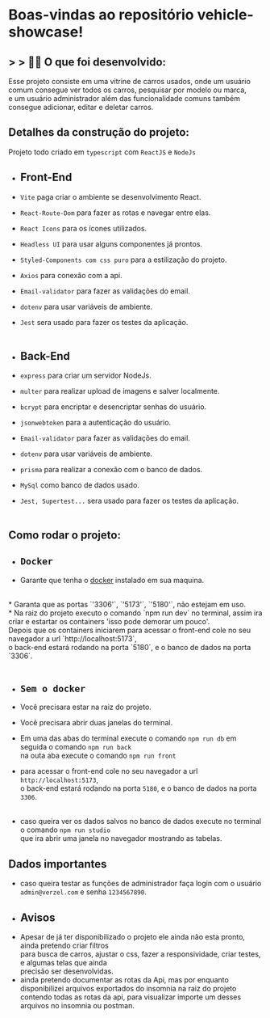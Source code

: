 # Boas-vindas ao repositório vehicle-showcase!

## > > 👨‍💻 O que foi desenvolvido:

Esse projeto consiste em uma vitrine de carros usados, onde um usuário comum consegue ver todos os carros, pesquisar por modelo ou marca,<br>
e um usuário administrador além das funcionalidade comuns também consegue adicionar, editar e deletar carros.

## Detalhes da construção do projeto:

Projeto todo criado em `typescript` com `ReactJS` e `NodeJs`

* ## Front-End
* `Vite` paga criar o ambiente se desenvolvimento React.<br> 
* `React-Route-Dom` para fazer as rotas e navegar entre elas.<br>
* `React Icons` para os ícones utilizados.<br> 
* `Headless UI` para usar alguns componentes já prontos.<br>
* `Styled-Components com css puro` para a estilização do projeto.<br>
* `Axios` para conexão com a api.
* `Email-validator` para fazer as validações do email.<br>
* `dotenv` para usar variáveis de ambiente.<br> 
* `Jest` sera usado para fazer os testes da aplicação.<br><br>

* ## Back-End
* `express` para criar um servidor NodeJs.<br>
* `multer` para realizar upload de imagens e salver localmente.<br>
* `bcrypt` para encriptar e desencriptar senhas do usuário.<br>
* `jsonwebtoken` para a autenticação do usuário.<br>
* `Email-validator` para fazer as validações do email.<br>
* `dotenv` para usar variáveis de ambiente.<br> 
* `prisma` para realizar a conexão com o banco de dados.<br>
* `MySql` como banco de dados usado.<br>
* `Jest, Supertest...` sera usado para fazer os testes da aplicação.<br><br>

## Como rodar o projeto:<br>

* ## `Docker`<br>
* Garante que tenha o [docker](https://www.edivaldobrito.com.br/docker-no-ubuntu/) instalado em sua maquina.
<br>
* Garanta que as portas `'3306'`, `'5173'`, `'5180'`, não estejam em uso.<br>
* Na raiz do projeto executo o comando `npm run dev` no terminal, assim ira criar e estartar os containers 'isso pode demorar um pouco'.<br>
Depois que os containers iniciarem para acessar o front-end cole no seu navegador a url `http://localhost:5173`,<br>
o back-end estará rodando na porta `5180`, e o banco de dados na porta `3306`.<br><br>

* ## `Sem o docker`<br>
* Você precisara estar na raiz do projeto.
* Você precisara abrir duas janelas do terminal.<br>
* Em uma das abas do terminal execute o comando `npm run db`
  em seguida o comando `npm run back`<br>
  na outa aba execute o comando `npm run front`<br>
* para acessar o front-end cole no seu navegador a url `http://localhost:5173`,<br>
o back-end estará rodando na porta `5180`, e o banco de dados na porta `3306`.<br><br>

* caso queira ver os dados salvos no banco de dados execute no terminal o comando `npm run studio`<br>
que ira abrir uma janela no navegador mostrando as tabelas.

## Dados importantes

* caso queira testar as funções de administrador faça login com o usuário `admin@verzel.com` e senha `1234567890`.<br>
* ## Avisos
* Apesar de já ter disponibilizado o projeto ele ainda não esta pronto, ainda pretendo criar filtros<br> para busca de carros, ajustar o css, fazer a responsividade, criar testes, e algumas telas que ainda<br> precisão ser desenvolvidas.
* ainda pretendo documentar as rotas da Api, mas por enquanto disponibilizei arquivos exportados do insomnia na raiz do projeto<br>
contendo todas as rotas da api, para visualizar importe um desses arquivos no insomnia ou postman. 
